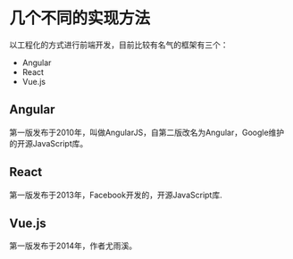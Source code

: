 # 几个不同的实现方法


以工程化的方式进行前端开发，目前比较有名气的框架有三个：

* Angular 
* React 
* Vue.js 

## Angular

第一版发布于2010年，叫做AngularJS，自第二版改名为Angular，Google维护的开源JavaScript库。


## React

第一版发布于2013年，Facebook开发的，开源JavaScript库.


## Vue.js

第一版发布于2014年，作者尤雨溪。


